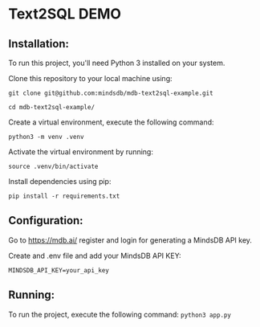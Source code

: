 # Text2SQL DEMO
## Installation:
To run this project, you'll need Python 3 installed on your system. 

Clone this repository to your local machine using: 

``` git clone git@github.com:mindsdb/mdb-text2sql-example.git ```

``` cd mdb-text2sql-example/ ```

Create a virtual environment, execute the following command: 

``` python3 -m venv .venv ``` 

Activate the virtual environment by running: 

``` source .venv/bin/activate ``` 

Install dependencies using pip: 

``` pip install -r requirements.txt ``` 

## Configuration:

Go to https://mdb.ai/ register and login for generating a MindsDB API key.

Create and .env file and add your MindsDB API KEY:

``` MINDSDB_API_KEY=your_api_key ```

## Running:
To run the project, execute the following command: 
``` python3 app.py ```
